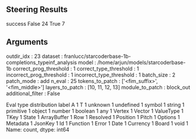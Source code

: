 ## Steering Results
success
False    24
True      7
## Arguments
outdir_idx : 23
dataset : franlucc/starcoderbase-1b-completions_typeinf_analysis
model : /home/arjun/models/starcoderbase-1b
correct_prog_threshold : 1
correct_type_threshold : 1
incorrect_prog_threshold : 1
incorrect_type_threshold : 1
batch_size : 2
patch_mode : add
n_eval : 25
tokens_to_patch : ['<fim_suffix>', '<fim_middle>']
layers_to_patch : [10, 11, 12, 13]
module_to_patch : block_out
additional_filter : False

Eval type distribution
label
A              1
T              1
unknown        1
undefined      1
symbol         1
string         1
primitive      1
object         1
number         1
boolean        1
any            1
Vertex         1
Vector         1
ValueType      1
TKey           1
State          1
ArrayBuffer    1
Row            1
Resolved       1
Position       1
Pitch          1
Options        1
Metadata       1
JsonKey        1
Id             1
Function       1
Error          1
Date           1
Currency       1
Board          1
void           1
Name: count, dtype: int64